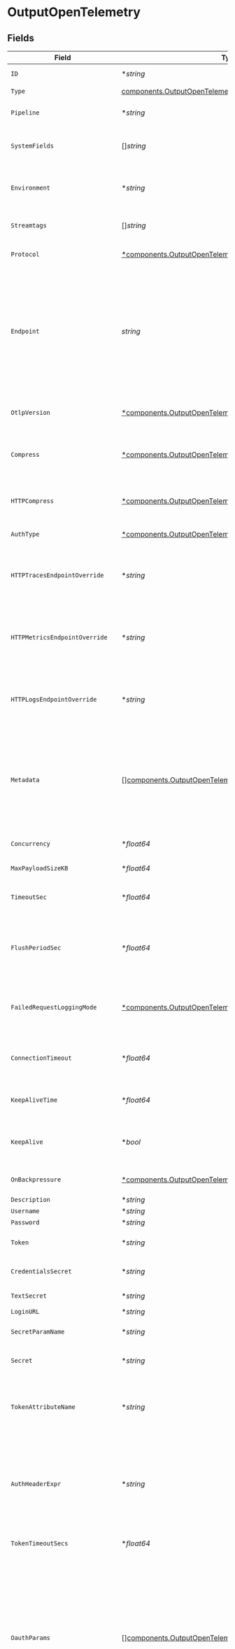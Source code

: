 # OutputOpenTelemetry


## Fields

| Field                                                                                                                                                                                                                                                                                                                                            | Type                                                                                                                                                                                                                                                                                                                                             | Required                                                                                                                                                                                                                                                                                                                                         | Description                                                                                                                                                                                                                                                                                                                                      |
| ------------------------------------------------------------------------------------------------------------------------------------------------------------------------------------------------------------------------------------------------------------------------------------------------------------------------------------------------ | ------------------------------------------------------------------------------------------------------------------------------------------------------------------------------------------------------------------------------------------------------------------------------------------------------------------------------------------------ | ------------------------------------------------------------------------------------------------------------------------------------------------------------------------------------------------------------------------------------------------------------------------------------------------------------------------------------------------ | ------------------------------------------------------------------------------------------------------------------------------------------------------------------------------------------------------------------------------------------------------------------------------------------------------------------------------------------------ |
| `ID`                                                                                                                                                                                                                                                                                                                                             | **string*                                                                                                                                                                                                                                                                                                                                        | :heavy_minus_sign:                                                                                                                                                                                                                                                                                                                               | Unique ID for this output                                                                                                                                                                                                                                                                                                                        |
| `Type`                                                                                                                                                                                                                                                                                                                                           | [components.OutputOpenTelemetryType](../../models/components/outputopentelemetrytype.md)                                                                                                                                                                                                                                                         | :heavy_check_mark:                                                                                                                                                                                                                                                                                                                               | N/A                                                                                                                                                                                                                                                                                                                                              |
| `Pipeline`                                                                                                                                                                                                                                                                                                                                       | **string*                                                                                                                                                                                                                                                                                                                                        | :heavy_minus_sign:                                                                                                                                                                                                                                                                                                                               | Pipeline to process data before sending out to this output                                                                                                                                                                                                                                                                                       |
| `SystemFields`                                                                                                                                                                                                                                                                                                                                   | []*string*                                                                                                                                                                                                                                                                                                                                       | :heavy_minus_sign:                                                                                                                                                                                                                                                                                                                               | Fields to automatically add to events, such as cribl_pipe. Supports wildcards.                                                                                                                                                                                                                                                                   |
| `Environment`                                                                                                                                                                                                                                                                                                                                    | **string*                                                                                                                                                                                                                                                                                                                                        | :heavy_minus_sign:                                                                                                                                                                                                                                                                                                                               | Optionally, enable this config only on a specified Git branch. If empty, will be enabled everywhere.                                                                                                                                                                                                                                             |
| `Streamtags`                                                                                                                                                                                                                                                                                                                                     | []*string*                                                                                                                                                                                                                                                                                                                                       | :heavy_minus_sign:                                                                                                                                                                                                                                                                                                                               | Tags for filtering and grouping in @{product}                                                                                                                                                                                                                                                                                                    |
| `Protocol`                                                                                                                                                                                                                                                                                                                                       | [*components.OutputOpenTelemetryProtocol](../../models/components/outputopentelemetryprotocol.md)                                                                                                                                                                                                                                                | :heavy_minus_sign:                                                                                                                                                                                                                                                                                                                               | Select a transport option for OpenTelemetry                                                                                                                                                                                                                                                                                                      |
| `Endpoint`                                                                                                                                                                                                                                                                                                                                       | *string*                                                                                                                                                                                                                                                                                                                                         | :heavy_check_mark:                                                                                                                                                                                                                                                                                                                               | The endpoint where OTel events will be sent. Enter any valid URL or an IP address (IPv4 or IPv6; enclose IPv6 addresses in square brackets). Unspecified ports will default to 4317, unless the endpoint is an HTTPS-based URL or TLS is enabled, in which case 443 will be used.                                                                |
| `OtlpVersion`                                                                                                                                                                                                                                                                                                                                    | [*components.OutputOpenTelemetryOTLPVersion](../../models/components/outputopentelemetryotlpversion.md)                                                                                                                                                                                                                                          | :heavy_minus_sign:                                                                                                                                                                                                                                                                                                                               | The version of OTLP Protobuf definitions to use when structuring data to send                                                                                                                                                                                                                                                                    |
| `Compress`                                                                                                                                                                                                                                                                                                                                       | [*components.OutputOpenTelemetryCompressCompression](../../models/components/outputopentelemetrycompresscompression.md)                                                                                                                                                                                                                          | :heavy_minus_sign:                                                                                                                                                                                                                                                                                                                               | Type of compression to apply to messages sent to the OpenTelemetry endpoint                                                                                                                                                                                                                                                                      |
| `HTTPCompress`                                                                                                                                                                                                                                                                                                                                   | [*components.OutputOpenTelemetryHTTPCompressCompression](../../models/components/outputopentelemetryhttpcompresscompression.md)                                                                                                                                                                                                                  | :heavy_minus_sign:                                                                                                                                                                                                                                                                                                                               | Type of compression to apply to messages sent to the OpenTelemetry endpoint                                                                                                                                                                                                                                                                      |
| `AuthType`                                                                                                                                                                                                                                                                                                                                       | [*components.OutputOpenTelemetryAuthenticationType](../../models/components/outputopentelemetryauthenticationtype.md)                                                                                                                                                                                                                            | :heavy_minus_sign:                                                                                                                                                                                                                                                                                                                               | OpenTelemetry authentication type                                                                                                                                                                                                                                                                                                                |
| `HTTPTracesEndpointOverride`                                                                                                                                                                                                                                                                                                                     | **string*                                                                                                                                                                                                                                                                                                                                        | :heavy_minus_sign:                                                                                                                                                                                                                                                                                                                               | If you want to send traces to the default `{endpoint}/v1/traces` endpoint, leave this field empty; otherwise, specify the desired endpoint                                                                                                                                                                                                       |
| `HTTPMetricsEndpointOverride`                                                                                                                                                                                                                                                                                                                    | **string*                                                                                                                                                                                                                                                                                                                                        | :heavy_minus_sign:                                                                                                                                                                                                                                                                                                                               | If you want to send metrics to the default `{endpoint}/v1/metrics` endpoint, leave this field empty; otherwise, specify the desired endpoint                                                                                                                                                                                                     |
| `HTTPLogsEndpointOverride`                                                                                                                                                                                                                                                                                                                       | **string*                                                                                                                                                                                                                                                                                                                                        | :heavy_minus_sign:                                                                                                                                                                                                                                                                                                                               | If you want to send logs to the default `{endpoint}/v1/logs` endpoint, leave this field empty; otherwise, specify the desired endpoint                                                                                                                                                                                                           |
| `Metadata`                                                                                                                                                                                                                                                                                                                                       | [][components.OutputOpenTelemetryMetadatum](../../models/components/outputopentelemetrymetadatum.md)                                                                                                                                                                                                                                             | :heavy_minus_sign:                                                                                                                                                                                                                                                                                                                               | List of key-value pairs to send with each gRPC request. Value supports JavaScript expressions that are evaluated just once, when the destination gets started. To pass credentials as metadata, use 'C.Secret'.                                                                                                                                  |
| `Concurrency`                                                                                                                                                                                                                                                                                                                                    | **float64*                                                                                                                                                                                                                                                                                                                                       | :heavy_minus_sign:                                                                                                                                                                                                                                                                                                                               | Maximum number of ongoing requests before blocking                                                                                                                                                                                                                                                                                               |
| `MaxPayloadSizeKB`                                                                                                                                                                                                                                                                                                                               | **float64*                                                                                                                                                                                                                                                                                                                                       | :heavy_minus_sign:                                                                                                                                                                                                                                                                                                                               | Maximum size, in KB, of the request body                                                                                                                                                                                                                                                                                                         |
| `TimeoutSec`                                                                                                                                                                                                                                                                                                                                     | **float64*                                                                                                                                                                                                                                                                                                                                       | :heavy_minus_sign:                                                                                                                                                                                                                                                                                                                               | Amount of time, in seconds, to wait for a request to complete before canceling it                                                                                                                                                                                                                                                                |
| `FlushPeriodSec`                                                                                                                                                                                                                                                                                                                                 | **float64*                                                                                                                                                                                                                                                                                                                                       | :heavy_minus_sign:                                                                                                                                                                                                                                                                                                                               | Maximum time between requests. Small values could cause the payload size to be smaller than the configured Body size limit.                                                                                                                                                                                                                      |
| `FailedRequestLoggingMode`                                                                                                                                                                                                                                                                                                                       | [*components.OutputOpenTelemetryFailedRequestLoggingMode](../../models/components/outputopentelemetryfailedrequestloggingmode.md)                                                                                                                                                                                                                | :heavy_minus_sign:                                                                                                                                                                                                                                                                                                                               | Data to log when a request fails. All headers are redacted by default, unless listed as safe headers below.                                                                                                                                                                                                                                      |
| `ConnectionTimeout`                                                                                                                                                                                                                                                                                                                              | **float64*                                                                                                                                                                                                                                                                                                                                       | :heavy_minus_sign:                                                                                                                                                                                                                                                                                                                               | Amount of time (milliseconds) to wait for the connection to establish before retrying                                                                                                                                                                                                                                                            |
| `KeepAliveTime`                                                                                                                                                                                                                                                                                                                                  | **float64*                                                                                                                                                                                                                                                                                                                                       | :heavy_minus_sign:                                                                                                                                                                                                                                                                                                                               | How often the sender should ping the peer to keep the connection open                                                                                                                                                                                                                                                                            |
| `KeepAlive`                                                                                                                                                                                                                                                                                                                                      | **bool*                                                                                                                                                                                                                                                                                                                                          | :heavy_minus_sign:                                                                                                                                                                                                                                                                                                                               | Disable to close the connection immediately after sending the outgoing request                                                                                                                                                                                                                                                                   |
| `OnBackpressure`                                                                                                                                                                                                                                                                                                                                 | [*components.OutputOpenTelemetryBackpressureBehavior](../../models/components/outputopentelemetrybackpressurebehavior.md)                                                                                                                                                                                                                        | :heavy_minus_sign:                                                                                                                                                                                                                                                                                                                               | How to handle events when all receivers are exerting backpressure                                                                                                                                                                                                                                                                                |
| `Description`                                                                                                                                                                                                                                                                                                                                    | **string*                                                                                                                                                                                                                                                                                                                                        | :heavy_minus_sign:                                                                                                                                                                                                                                                                                                                               | N/A                                                                                                                                                                                                                                                                                                                                              |
| `Username`                                                                                                                                                                                                                                                                                                                                       | **string*                                                                                                                                                                                                                                                                                                                                        | :heavy_minus_sign:                                                                                                                                                                                                                                                                                                                               | N/A                                                                                                                                                                                                                                                                                                                                              |
| `Password`                                                                                                                                                                                                                                                                                                                                       | **string*                                                                                                                                                                                                                                                                                                                                        | :heavy_minus_sign:                                                                                                                                                                                                                                                                                                                               | N/A                                                                                                                                                                                                                                                                                                                                              |
| `Token`                                                                                                                                                                                                                                                                                                                                          | **string*                                                                                                                                                                                                                                                                                                                                        | :heavy_minus_sign:                                                                                                                                                                                                                                                                                                                               | Bearer token to include in the authorization header                                                                                                                                                                                                                                                                                              |
| `CredentialsSecret`                                                                                                                                                                                                                                                                                                                              | **string*                                                                                                                                                                                                                                                                                                                                        | :heavy_minus_sign:                                                                                                                                                                                                                                                                                                                               | Select or create a secret that references your credentials                                                                                                                                                                                                                                                                                       |
| `TextSecret`                                                                                                                                                                                                                                                                                                                                     | **string*                                                                                                                                                                                                                                                                                                                                        | :heavy_minus_sign:                                                                                                                                                                                                                                                                                                                               | Select or create a stored text secret                                                                                                                                                                                                                                                                                                            |
| `LoginURL`                                                                                                                                                                                                                                                                                                                                       | **string*                                                                                                                                                                                                                                                                                                                                        | :heavy_minus_sign:                                                                                                                                                                                                                                                                                                                               | URL for OAuth                                                                                                                                                                                                                                                                                                                                    |
| `SecretParamName`                                                                                                                                                                                                                                                                                                                                | **string*                                                                                                                                                                                                                                                                                                                                        | :heavy_minus_sign:                                                                                                                                                                                                                                                                                                                               | Secret parameter name to pass in request body                                                                                                                                                                                                                                                                                                    |
| `Secret`                                                                                                                                                                                                                                                                                                                                         | **string*                                                                                                                                                                                                                                                                                                                                        | :heavy_minus_sign:                                                                                                                                                                                                                                                                                                                               | Secret parameter value to pass in request body                                                                                                                                                                                                                                                                                                   |
| `TokenAttributeName`                                                                                                                                                                                                                                                                                                                             | **string*                                                                                                                                                                                                                                                                                                                                        | :heavy_minus_sign:                                                                                                                                                                                                                                                                                                                               | Name of the auth token attribute in the OAuth response. Can be top-level (e.g., 'token'); or nested, using a period (e.g., 'data.token').                                                                                                                                                                                                        |
| `AuthHeaderExpr`                                                                                                                                                                                                                                                                                                                                 | **string*                                                                                                                                                                                                                                                                                                                                        | :heavy_minus_sign:                                                                                                                                                                                                                                                                                                                               | JavaScript expression to compute the Authorization header value to pass in requests. The value `${token}` is used to reference the token obtained from authentication, e.g.: `Bearer ${token}`.                                                                                                                                                  |
| `TokenTimeoutSecs`                                                                                                                                                                                                                                                                                                                               | **float64*                                                                                                                                                                                                                                                                                                                                       | :heavy_minus_sign:                                                                                                                                                                                                                                                                                                                               | How often the OAuth token should be refreshed.                                                                                                                                                                                                                                                                                                   |
| `OauthParams`                                                                                                                                                                                                                                                                                                                                    | [][components.OutputOpenTelemetryOauthParam](../../models/components/outputopentelemetryoauthparam.md)                                                                                                                                                                                                                                           | :heavy_minus_sign:                                                                                                                                                                                                                                                                                                                               | Additional parameters to send in the OAuth login request. @{product} will combine the secret with these parameters, and will send the URL-encoded result in a POST request to the endpoint specified in the 'Login URL'. We'll automatically add the content-type header 'application/x-www-form-urlencoded' when sending this request.          |
| `OauthHeaders`                                                                                                                                                                                                                                                                                                                                   | [][components.OutputOpenTelemetryOauthHeader](../../models/components/outputopentelemetryoauthheader.md)                                                                                                                                                                                                                                         | :heavy_minus_sign:                                                                                                                                                                                                                                                                                                                               | Additional headers to send in the OAuth login request. @{product} will automatically add the content-type header 'application/x-www-form-urlencoded' when sending this request.                                                                                                                                                                  |
| `RejectUnauthorized`                                                                                                                                                                                                                                                                                                                             | **bool*                                                                                                                                                                                                                                                                                                                                          | :heavy_minus_sign:                                                                                                                                                                                                                                                                                                                               | Reject certificates not authorized by a CA in the CA certificate path or by another trusted CA (such as the system's).<br/>        Enabled by default. When this setting is also present in TLS Settings (Client Side),<br/>        that value will take precedence.                                                                             |
| `UseRoundRobinDNS`                                                                                                                                                                                                                                                                                                                               | **bool*                                                                                                                                                                                                                                                                                                                                          | :heavy_minus_sign:                                                                                                                                                                                                                                                                                                                               | Enable round-robin DNS lookup. When a DNS server returns multiple addresses, @{product} will cycle through them in the order returned. For optimal performance, consider enabling this setting for non-load balanced destinations.                                                                                                               |
| `ExtraHTTPHeaders`                                                                                                                                                                                                                                                                                                                               | [][components.OutputOpenTelemetryExtraHTTPHeader](../../models/components/outputopentelemetryextrahttpheader.md)                                                                                                                                                                                                                                 | :heavy_minus_sign:                                                                                                                                                                                                                                                                                                                               | Headers to add to all events                                                                                                                                                                                                                                                                                                                     |
| `SafeHeaders`                                                                                                                                                                                                                                                                                                                                    | []*string*                                                                                                                                                                                                                                                                                                                                       | :heavy_minus_sign:                                                                                                                                                                                                                                                                                                                               | List of headers that are safe to log in plain text                                                                                                                                                                                                                                                                                               |
| `ResponseRetrySettings`                                                                                                                                                                                                                                                                                                                          | [][components.OutputOpenTelemetryResponseRetrySetting](../../models/components/outputopentelemetryresponseretrysetting.md)                                                                                                                                                                                                                       | :heavy_minus_sign:                                                                                                                                                                                                                                                                                                                               | Automatically retry after unsuccessful response status codes, such as 429 (Too Many Requests) or 503 (Service Unavailable)                                                                                                                                                                                                                       |
| `TimeoutRetrySettings`                                                                                                                                                                                                                                                                                                                           | [*components.OutputOpenTelemetryTimeoutRetrySettings](../../models/components/outputopentelemetrytimeoutretrysettings.md)                                                                                                                                                                                                                        | :heavy_minus_sign:                                                                                                                                                                                                                                                                                                                               | N/A                                                                                                                                                                                                                                                                                                                                              |
| `ResponseHonorRetryAfterHeader`                                                                                                                                                                                                                                                                                                                  | **bool*                                                                                                                                                                                                                                                                                                                                          | :heavy_minus_sign:                                                                                                                                                                                                                                                                                                                               | Honor any Retry-After header that specifies a delay (in seconds) no longer than 180 seconds after the retry request. @{product} limits the delay to 180 seconds, even if the Retry-After header specifies a longer delay. When enabled, takes precedence over user-configured retry options. When disabled, all Retry-After headers are ignored. |
| `TLS`                                                                                                                                                                                                                                                                                                                                            | [*components.OutputOpenTelemetryTLSSettingsClientSide](../../models/components/outputopentelemetrytlssettingsclientside.md)                                                                                                                                                                                                                      | :heavy_minus_sign:                                                                                                                                                                                                                                                                                                                               | N/A                                                                                                                                                                                                                                                                                                                                              |
| `PqMaxFileSize`                                                                                                                                                                                                                                                                                                                                  | **string*                                                                                                                                                                                                                                                                                                                                        | :heavy_minus_sign:                                                                                                                                                                                                                                                                                                                               | The maximum size to store in each queue file before closing and optionally compressing (KB, MB, etc.)                                                                                                                                                                                                                                            |
| `PqMaxSize`                                                                                                                                                                                                                                                                                                                                      | **string*                                                                                                                                                                                                                                                                                                                                        | :heavy_minus_sign:                                                                                                                                                                                                                                                                                                                               | The maximum disk space that the queue can consume (as an average per Worker Process) before queueing stops. Enter a numeral with units of KB, MB, etc.                                                                                                                                                                                           |
| `PqPath`                                                                                                                                                                                                                                                                                                                                         | **string*                                                                                                                                                                                                                                                                                                                                        | :heavy_minus_sign:                                                                                                                                                                                                                                                                                                                               | The location for the persistent queue files. To this field's value, the system will append: /<worker-id>/<output-id>.                                                                                                                                                                                                                            |
| `PqCompress`                                                                                                                                                                                                                                                                                                                                     | [*components.OutputOpenTelemetryPqCompressCompression](../../models/components/outputopentelemetrypqcompresscompression.md)                                                                                                                                                                                                                      | :heavy_minus_sign:                                                                                                                                                                                                                                                                                                                               | Codec to use to compress the persisted data                                                                                                                                                                                                                                                                                                      |
| `PqOnBackpressure`                                                                                                                                                                                                                                                                                                                               | [*components.OutputOpenTelemetryQueueFullBehavior](../../models/components/outputopentelemetryqueuefullbehavior.md)                                                                                                                                                                                                                              | :heavy_minus_sign:                                                                                                                                                                                                                                                                                                                               | How to handle events when the queue is exerting backpressure (full capacity or low disk). 'Block' is the same behavior as non-PQ blocking. 'Drop new data' throws away incoming data, while leaving the contents of the PQ unchanged.                                                                                                            |
| `PqMode`                                                                                                                                                                                                                                                                                                                                         | [*components.OutputOpenTelemetryMode](../../models/components/outputopentelemetrymode.md)                                                                                                                                                                                                                                                        | :heavy_minus_sign:                                                                                                                                                                                                                                                                                                                               | In Error mode, PQ writes events to the filesystem if the Destination is unavailable. In Backpressure mode, PQ writes events to the filesystem when it detects backpressure from the Destination. In Always On mode, PQ always writes events to the filesystem.                                                                                   |
| `PqControls`                                                                                                                                                                                                                                                                                                                                     | [*components.OutputOpenTelemetryPqControls](../../models/components/outputopentelemetrypqcontrols.md)                                                                                                                                                                                                                                            | :heavy_minus_sign:                                                                                                                                                                                                                                                                                                                               | N/A                                                                                                                                                                                                                                                                                                                                              |